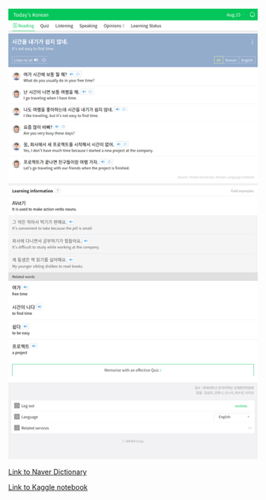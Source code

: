 ![Conversation of the Day](naver-conversationoftheday-20200815.png)

[Link to Naver Dictionary](https://learn.dict.naver.com/conversation#/korean-en)

[Link to Kaggle notebook](https://www.kaggle.com/rareloto/beginner-web-scraping-naver-dictionary)

